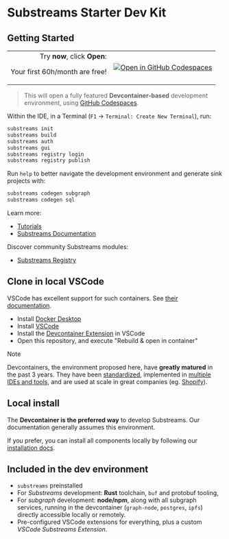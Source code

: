 # Substreams Starter Dev Kit

## Getting Started

<table><tr><td valign="top" align="right">Try <b>now</b>, click <b>Open</b>:

Your first 60h/month are free!
</td><td>

[![Open in GitHub Codespaces](https://github.com/codespaces/badge.svg)](https://github.com/codespaces/new/streamingfast/substreams-starter?machine=standardLinux32gb)
</td></tr></table>

> This will open a fully featured **Devcontainer-based** development environment, using [GitHub Codespaces](https://github.com/features/codespaces).

Within the IDE, in a Terminal (`F1` -> `Terminal: Create New Terminal`), run:

```bash
substreams init
substreams build
substreams auth
substreams gui
substreams registry login
substreams registry publish
```

Run `help` to better navigate the development environment and generate sink projects with:

```bash
substreams codegen subgraph
substreams codegen sql
```

Learn more:
- [Tutorials](https://substreams.streamingfast.io/tutorials/)
- [Substreams Documentation](https://substreams.streamingfast.io)

Discover community Substreams modules: 

- [Substreams Registry](https://substreams.dev/)

## Clone in local VSCode

VSCode has excellent support for such containers. See [their documentation](https://code.visualstudio.com/docs/devcontainers/containers).

- Install [Docker Desktop](https://www.docker.com/products/docker-desktop/)
- Install [VSCode](https://code.visualstudio.com/download)
- Install the [Devcontainer Extension](https://marketplace.visualstudio.com/items?itemName=ms-vscode-remote.remote-containers) in VSCode
- Open this repository, and execute "Rebuild & open in container"

> [!NOTE]
> Devcontainers, the environment proposed here, have **greatly matured** in the past 3 years. They have been [standardized](https://containers.dev/), implemented in [multiple IDEs and tools](https://containers.dev/supporting), and are used at scale in great companies (eg. [Shopify](https://shopify.engineering/shopifys-cloud-development-journey)).


## Local install

The **Devcontainer is the preferred way** to develop Substreams. Our documentation generally assumes this environment.

If you prefer, you can install all components locally by following our [installation docs](https://docs.substreams.dev/reference-material/substreams-cli/installing-the-cli).


## Included in the dev environment

- `substreams` preinstalled
- For _Substreams_ development: **Rust** toolchain, `buf` and protobuf tooling, 
- For _subgraph_ development: **node/npm**, along with all subgraph services, running in the devcontainer (`graph-node`, `postgres`, `ipfs`) directly accessible locally or remotely.
- Pre-configured VSCode extensions for everything, plus a custom _VSCode Substreams Extension_.


